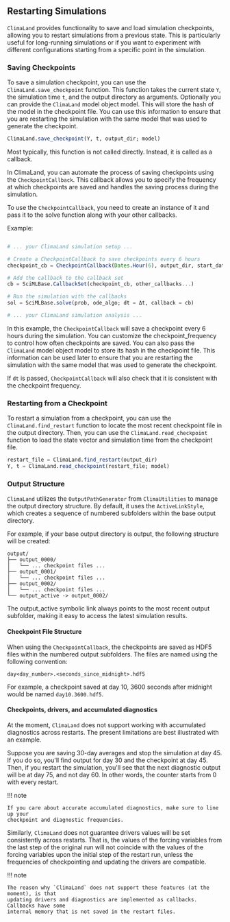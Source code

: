 ## Restarting Simulations

`ClimaLand` provides functionality to save and load simulation checkpoints,
allowing you to restart simulations from a previous state. This is particularly
useful for long-running simulations or if you want to experiment with different
configurations starting from a specific point in the simulation.


### Saving Checkpoints

To save a simulation checkpoint, you can use the `ClimaLand.save_checkpoint`
function. This function takes the current state `Y`, the simulation time `t`,
and the output directory as arguments. Optionally you can provide the
`ClimaLand` model object model. This will store the hash of the model in the
checkpoint file. You can use this information to ensure that you are restarting
the simulation with the same model that was used to generate the checkpoint.

```julia
ClimaLand.save_checkpoint(Y, t, output_dir; model)
```

Most typically, this function is not called directly. Instead, it is called as a
callback.

In ClimaLand, you can automate the process of saving checkpoints using the
`CheckpointCallback`. This callback allows you to specify the frequency at which
checkpoints are saved and handles the saving process during the simulation.

To use the `CheckpointCallback`, you need to create an instance of it and pass
it to the solve function along with your other callbacks.

Example:

```julia

# ... your ClimaLand simulation setup ...

# Create a CheckpointCallback to save checkpoints every 6 hours
checkpoint_cb = CheckpointCallback(Dates.Hour(6), output_dir, start_date, t_start; model, dt)

# Add the callback to the callback set
cb = SciMLBase.CallbackSet(checkpoint_cb, other_callbacks...)

# Run the simulation with the callbacks
sol = SciMLBase.solve(prob, ode_algo; dt = Δt, callback = cb)

# ... your ClimaLand simulation analysis ...
```

In this example, the `CheckpointCallback` will save a checkpoint every 6 hours
during the simulation. You can customize the checkpoint_frequency to control how
often checkpoints are saved. You can also pass the `ClimaLand` model object model
to store its hash in the checkpoint file. This information can be used later to
ensure that you are restarting the simulation with the same model that was used
to generate the checkpoint.

If `dt` is passed, `CheckpointCallback` will also check that it is consistent
with the checkpoint frequency.


### Restarting from a Checkpoint

To restart a simulation from a checkpoint, you can use the
`ClimaLand.find_restart` function to locate the most recent checkpoint file in
the output directory. Then, you can use the `ClimaLand.read_checkpoint` function
to load the state vector and simulation time from the checkpoint file.

```julia
restart_file = ClimaLand.find_restart(output_dir)
Y, t = ClimaLand.read_checkpoint(restart_file; model)
```

### Output Structure

`ClimaLand` utilizes the `OutputPathGenerator` from `ClimaUtilities` to manage
the output directory structure. By default, it uses the `ActiveLinkStyle`, which
creates a sequence of numbered subfolders within the base output directory.

For example, if your base output directory is output, the following structure
will be created:
```
output/
├── output_0000/
│   └── ... checkpoint files ...
├── output_0001/
│   └── ... checkpoint files ...
├── output_0002/
│   └── ... checkpoint files ...
└── output_active -> output_0002/
```

The output_active symbolic link always points to the most recent output
subfolder, making it easy to access the latest simulation results.

#### Checkpoint File Structure

When using the `CheckpointCallback`, the checkpoints are saved as HDF5 files
within the numbered output subfolders. The files are named using the following
convention:
```
day<day_number>.<seconds_since_midnight>.hdf5
```
For example, a checkpoint saved at day 10, 3600 seconds after midnight would be
named `day10.3600.hdf5`.

#### Checkpoints, drivers, and accumulated diagnostics

At the moment, `ClimaLand` does not support working with accumulated diagnostics
across restarts. The present limitations are best illustrated with an example.

Suppose you are saving 30-day averages and stop the simulation at day 45. If you
do so, you'll find output for day 30 and the checkpoint at day 45. Then, if you
restart the simulation, you'll see that the next diagnostic output will be at
day 75, and not day 60. In other words, the counter starts from 0 with every
restart.

!!! note

    If you care about accurate accumulated diagnostics, make sure to line up your
    checkpoint and diagnostic frequencies.

Similarly, `ClimaLand` does not guarantee drivers values will be set consistently
across restarts. That is, the values of the forcing variables from the last step
of the original run will not coincide with the values of the forcing variables
upon the initial step of the restart run, unless the frequencies of
checkpointing and updating the drivers are compatible.

!!! note

    The reason why `ClimaLand` does not support these features (at the moment), is that
    updating drivers and diagnostics are implemented as callbacks. Callbacks have some 
    internal memory that is not saved in the restart files.

